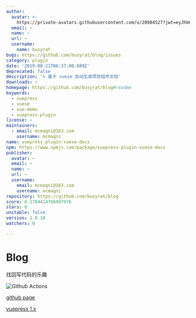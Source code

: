 ```yaml
---
author:
  avatar: >-
    https://private-avatars.githubusercontent.com/u/20984527?jwt=eyJhbGciOiJIUzI1NiIsInR5cCI6IkpXVCJ9.eyJpc3MiOiJnaXRodWIuY29tIiwiYXVkIjoicmF3LmdpdGh1YnVzZXJjb250ZW50LmNvbSIsImtleSI6ImtleTEiLCJleHAiOjE3MzQ2NzM2ODAsIm5iZiI6MTczNDY3MjQ4MCwicGF0aCI6Ii91LzIwOTg0NTI3In0.-UYOgLIBtaS1vC2suzCFBmGhguQ9tYHfypU0eMrKlsI&v=4
  email: ~
  name: ~
  url: ~
  username:
    name: busyrat
bugs: https://github.com/busyrat/blog/issues
category: plugin
date: '2019-08-21T08:37:00.089Z'
deprecated: false
description: '> 基于 vuese 自动生成项目组件文档'
downloads: ~
homepage: https://github.com/busyrat/blog#readme
keywords:
  - vuepress
  - vuese
  - vue-demo
  - vuepress-plugin
license: ~
maintainers:
  - email: mcmagni@163.com
    username: mcmagni
name: vuepress-plugin-vuese-docs
npm: https://www.npmjs.com/package/vuepress-plugin-vuese-docs
publisher:
  avatar: ~
  email: ~
  name: ~
  url: ~
  username:
    email: mcmagni@163.com
    username: mcmagni
repository: https://github.com/busyrat/blog
score: 0.1784414786997976
stars: 0
unstable: false
version: 1.0.10
watchers: 0

---
```


# Blog

找回写代码的乐趣

![Github Actions](https://github.com/busyrat/blog/workflows/Deploy%20gh-pages/badge.svg)

[github page](https://busyrat.github.io/blog/)

[vuepress 1.x](https://v1.vuepress.vuejs.org/zh/guide/global-computed.html#site)
